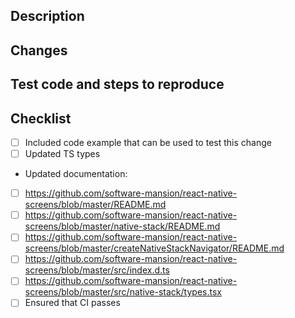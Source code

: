 ## Description

<!--
Description and motivation for this PR.

Include Fixes #<number> if this is fixing some issue.

Fixes # .
-->

## Changes

<!--
Please describe things you've changed here, make a **high level** overview, if change is simple you can omit this section.

For example:

- Updated `about.md` docs

-->

<!--

## Screenshots / GIFs

Here you can add screenshots / GIFs documenting your change.

You can add before / after section if you're changing some behavior.

### Before

### After

-->

## Test code and steps to reproduce

<!--
Please include code that can be used to test this change and short description how this example should work.
This snippet should be as minimal as possible and ready to be pasted into editor (don't exclude exports or remove "not important" parts of reproduction example)
-->

## Checklist

- [ ] Included code example that can be used to test this change
- [ ] Updated TS types
- Updated documentation: <!-- For adding new props to native-stack -->
- [ ] https://github.com/software-mansion/react-native-screens/blob/master/README.md
- [ ] https://github.com/software-mansion/react-native-screens/blob/master/native-stack/README.md
- [ ] https://github.com/software-mansion/react-native-screens/blob/master/createNativeStackNavigator/README.md
- [ ] https://github.com/software-mansion/react-native-screens/blob/master/src/index.d.ts
- [ ] https://github.com/software-mansion/react-native-screens/blob/master/src/native-stack/types.tsx
- [ ] Ensured that CI passes
